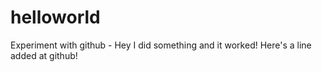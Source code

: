 helloworld
==========


Experiment with github - Hey I did something and it worked!
Here's a line added at github!
